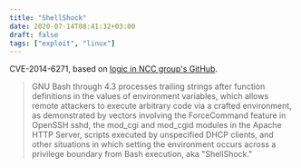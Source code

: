 ```yaml
---
title: "ShellShock"
date: 2020-07-14T08:41:32+03:00
draft: false
tags: ["exploit", "linux"]
---
```


CVE-2014-6271, based on [logic in NCC group's GitHub](https://github.com/nccgroup/shocker/blob/master/shocker.py).

> GNU Bash through 4.3 processes trailing strings after function definitions in the values of environment variables, which allows remote attackers to execute arbitrary code via a crafted environment, as demonstrated by vectors involving the ForceCommand feature in OpenSSH sshd, the mod_cgi and mod_cgid modules in the Apache HTTP Server, scripts executed by unspecified DHCP clients, and other situations in which setting the environment occurs across a privilege boundary from Bash execution, aka "ShellShock."

